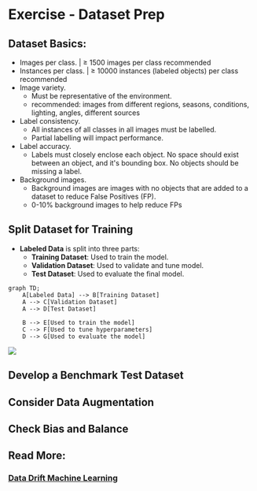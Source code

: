 # Exercise - Dataset Prep

## Dataset Basics:
- Images per class. | ≥ 1500 images per class recommended
- Instances per class. |  ≥ 10000 instances (labeled objects) per class recommended
- Image variety. 
    - Must be representative of the environment. 
    - recommended: images from different regions, seasons, conditions, lighting, angles, different sources
- Label consistency. 
    - All instances of all classes in all images must be labelled. 
    - Partial labelling will impact performance.
- Label accuracy. 
    - Labels must closely enclose each object. No space should exist between an object, and it's bounding box. No objects should be missing a label.
- Background images. 
    - Background images are images with no objects that are added to a dataset to reduce False Positives (FP).  
    - 0-10% background images to help reduce FPs

## Split Dataset for Training
- **Labeled Data** is split into three parts:
  - **Training Dataset**: Used to train the model.
  - **Validation Dataset**: Used to validate and tune model.
  - **Test Dataset**: Used to evaluate the final model.

```{mermaid}
graph TD;
    A[Labeled Data] --> B[Training Dataset]
    A --> C[Validation Dataset]
    A --> D[Test Dataset]
    
    B --> E[Used to train the model]
    C --> F[Used to tune hyperparameters]
    D --> G[Used to evaluate the model]
```
![](../01_module/slide_images/slide_38.png)

## Develop a Benchmark Test Dataset

## Consider Data Augmentation

## Check Bias and Balance


## Read More: 
### [Data Drift Machine Learning](https://spotintelligence.com/2024/04/08/data-drift-in-machine-learning/)
